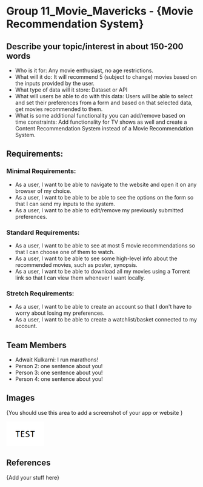 # Group 11_Movie_Mavericks - {Movie Recommendation System}

## Describe your topic/interest in about 150-200 words

- Who is it for: Any movie enthusiast, no age restrictions.
- What will it do: It will recommend 5 (subject to change) movies based on the inputs provided by the user.
- What type of data will it store: Dataset or API
- What will users be able to do with this data: Users will be able to select and set their preferences from a form and based on that selected data, get movies recommended to them.
- What is some additional functionality you can add/remove based on time constraints: Add functionality for TV shows as well and create a Content Recommendation System instead of a Movie Recommendation System.

## Requirements:  
### Minimal Requirements:
- As a user, I want to be able to navigate to the website and open it on any browser of my choice.
- As a user, I want to be able to be able to see the options on the form so that I can send my inputs to the system.
- As a user, I want to be able to edit/remove my previously submitted preferences.

### Standard Requirements:
- As a user, I want to be able to see at most 5 movie recommendations so that I can choose one of them to watch.
- As a user, I want to be able to see some high-level info about the recommended movies, such as poster, synopsis.
- As a user, I want to be able to download all my movies using a Torrent link so that I can view them whenever I want locally.

### Stretch Requirements:
- As a user, I want to be able to create an account so that I don't have to worry about losing my preferences.
- As a user, I want to be able to create a watchlist/basket connected to my account.

## Team Members

- Adwait Kulkarni: I run marathons!
- Person 2: one sentence about you!
- Person 3: one sentence about you!
- Person 4: one sentence about you!

## Images

{You should use this area to add a screenshot of your app or website }

<img src ="images/test.png" width="100px">

## References

{Add your stuff here}



